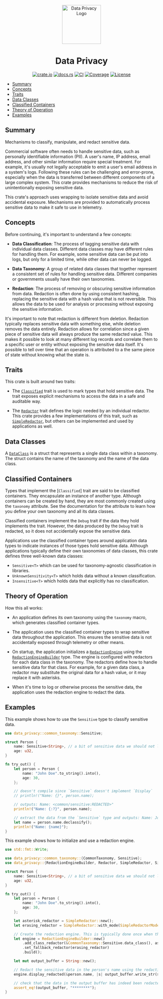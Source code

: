 <div align="center">
 <img src="./logo.png" alt="Data Privacy Logo" width="128">

# Data Privacy

[![crate.io](https://img.shields.io/crates/v/data_privacy.svg)](https://crates.io/crates/data_privacy)
[![docs.rs](https://docs.rs/data_privacy/badge.svg)](https://docs.rs/data_privacy)
[![CI](https://github.com/microsoft/oxidizer/workflows/main/badge.svg)](https://github.com/microsoft/oxidizer/actions)
[![Coverage](https://codecov.io/gh/microsoft/oxidizer/graph/badge.svg?token=FCUG0EL5TI)](https://codecov.io/gh/microsoft/oxidizer)
[![License](https://img.shields.io/badge/license-MIT-blue.svg)](../LICENSE)

</div>

* [Summary](#summary)
* [Concepts](#concepts)
* [Traits](#traits)
* [Data Classes](#data-classes)
* [Classified Containers](#classified-containers)
* [Theory of Operation](#theory-of-operation)
* [Examples](#examples)

## Summary

<!-- cargo-rdme start -->

Mechanisms to classify, manipulate, and redact sensitive data.

Commercial software often needs to handle sensitive data, such as personally identifiable information (PII).
A user's name, IP address, email address, and other similar information require special treatment. For
example, it's usually not legally acceptable to emit a user's email address in a system's logs.
Following these rules can be challenging and error-prone, especially when the data is
transferred between different components of a large complex system. This crate provides
mechanisms to reduce the risk of unintentionally exposing sensitive data.

This crate's approach uses wrapping to isolate sensitive data and avoid accidental exposure.
Mechanisms are provided to automatically process sensitive data to make it safe to use in telemetry.

## Concepts

Before continuing, it's important to understand a few concepts:

* **Data Classification**: The process of tagging sensitive data with individual data classes.
  Different data classes may have different rules for handling them. For example, some sensitive
  data can be put into logs, but only for a limited time, while other data can never be logged.

* **Data Taxonomy**: A group of related data classes that together represent a consistent set
  of rules for handling sensitive data. Different companies or governments usually have their
  own taxonomies.

* **Redaction**: The process of removing or obscuring sensitive information from data.
  Redaction is often done by using consistent hashing, replacing the sensitive data with a hash
  value that is not reversible. This allows the data to be used for analysis or processing
  without exposing the sensitive information.

It's important to note that redaction is different from deletion. Redaction typically replaces sensitive data
with something else, while deletion removes the data entirely. Redaction allows for correlation since a given piece
of sensitive data will always produce the same redacted value. This makes it possible to look at many different
log records and correlate them to a specific user or entity without exposing the sensitive data itself. It's possible
to tell over time that an operation is attributed to a the same piece of state without knowing what the state is.

## Traits

This crate is built around two traits:

* The [`Classified`](https://docs.rs/data_privacy/latest/data_privacy/classified/trait.Classified.html) trait is used to mark types that hold sensitive data. The trait exposes
  explicit mechanisms to access the data in a safe and auditable way.

* The [`Redactor`](https://docs.rs/data_privacy/latest/data_privacy/redactor/trait.Redactor.html) trait defines the logic needed by an individual redactor. This crate provides a
  few implementations of this trait, such as [`SimpleRedactor`](https://docs.rs/data_privacy/latest/data_privacy/simple_redactor/struct.SimpleRedactor.html), but others can
  be implemented and used by applications as well.

## Data Classes

A [`DataClass`](https://docs.rs/data_privacy/latest/data_privacy/data_class/struct.DataClass.html) is a struct that represents a single data class within a taxonomy. The struct
contains the name of the taxonomy and the name of the data class.

## Classified Containers

Types that implement the [`Classified`] trait are said to be classified containers. They encapsulate
an instance of another type. Although containers can be created by hand, they are most commonly created
using the `taxonomy` attribute. See the documentation for the attribute to learn how you define your own
taxonomy and all its data classes.

Classified containers implement the `Debug` trait if the data they hold implements the trait. However,
the data produced by the `Debug` trait is redacted, so it does not accidentally expose the sensitive data.

Applications use the classified container types around application
data types to indicate instances of those types hold sensitive data. Although applications typically
define their own taxonomies of data classes, this crate defines three well-known data classes:

* `Sensitive<T>` which can be used for taxonomy-agnostic classification in libraries.
* `UnknownSensitivity<T>` which holds data without a known classification.
* `Insensitive<T>` which holds data that explicitly has no classification.

## Theory of Operation

How this all works:

* An application defines its own taxonomy using the `taxonomy` macro, which generates classified container types.

* The application uses the classified container types to wrap sensitive data throughout the application. This ensures the
  sensitive data is not accidentally exposed through telemetry or other means.

* On startup, the application initializes a [`RedactionEngine`](https://docs.rs/data_privacy/latest/data_privacy/redaction_engine/struct.RedactionEngine.html) using the [`RedactionEngineBuilder`](https://docs.rs/data_privacy/latest/data_privacy/redaction_engine_builder/struct.RedactionEngineBuilder.html)
  type. The engine is configured with
  redactors for each data class in the taxonomy. The redactors define how to handle sensitive data for that class. For example, for
  a given data class, a redactor may substitute the original data for a hash value, or it may replace it with asterisks.

* When it's time to log or otherwise process the sensitive data, the application uses the redaction engine to redact the data.

## Examples

This example shows how to use the `Sensitive` type to classify sensitive data.

```rust
use data_privacy::common_taxonomy::Sensitive;

struct Person {
    name: Sensitive<String>, // a bit of sensitive data we should not leak in logs
    age: u32,
}

fn try_out() {
    let person = Person {
        name: "John Doe".to_string().into(),
        age: 30,
    };

    // doesn't compile since `Sensitive` doesn't implement `Display`
    // println!("Name: {}", person.name);

    // outputs: Name: <common/sensitive:REDACTED>"
    println!("Name: {:?}", person.name);

    // extract the data from the `Sensitive` type and outputs: Name: John Doe
    let name = person.name.declassify();
    println!("Name: {name}");
}
```

This example shows how to initialize and use a redaction engine.

```rust
use std::fmt::Write;

use data_privacy::common_taxonomy::{CommonTaxonomy, Sensitive};
use data_privacy::{RedactionEngineBuilder, Redactor, SimpleRedactor, SimpleRedactorMode};

struct Person {
    name: Sensitive<String>, // a bit of sensitive data we should not leak in logs
    age: u32,
}

fn try_out() {
    let person = Person {
        name: "John Doe".to_string().into(),
        age: 30,
    };

    let asterisk_redactor = SimpleRedactor::new();
    let erasing_redactor = SimpleRedactor::with_mode(SimpleRedactorMode::Erase);

    // Create the redaction engine. This is typically done once when the application starts.
    let engine = RedactionEngineBuilder::new()
        .add_class_redactor(&CommonTaxonomy::Sensitive.data_class(), asterisk_redactor)
        .set_fallback_redactor(erasing_redactor)
        .build();

    let mut output_buffer = String::new();

    // Redact the sensitive data in the person's name using the redaction engine.
    engine.display_redacted(&person.name, |s| output_buffer.write_str(s).unwrap());

    // check that the data in the output buffer has indeed been redacted as expected.
    assert_eq!(output_buffer, "********");
}
```

<!-- cargo-rdme end -->
